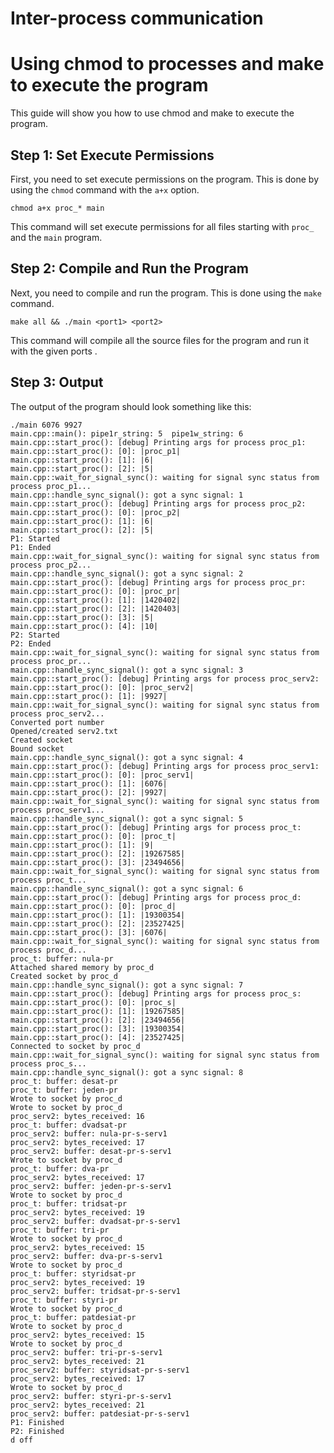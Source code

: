 Inter-process communication
===================

# Using chmod to processes and make to execute the program

This guide will show you how to use chmod and make to execute the program.

## Step 1: Set Execute Permissions

First, you need to set execute permissions on the program. This is done by using the `chmod` command with the `a+x` option.

```
chmod a+x proc_* main
```

This command will set execute permissions for all files starting with `proc_` and the `main` program.

## Step 2: Compile and Run the Program

Next, you need to compile and run the program. This is done using the `make` command.

```
make all && ./main <port1> <port2>
```

This command will compile all the source files for the program and run it with the given ports .

## Step 3: Output

The output of the program should look something like this:

```
./main 6076 9927
main.cpp::main(): pipe1r_string: 5  pipe1w_string: 6
main.cpp::start_proc(): [debug] Printing args for process proc_p1:
main.cpp::start_proc(): [0]: |proc_p1|
main.cpp::start_proc(): [1]: |6|
main.cpp::start_proc(): [2]: |5|
main.cpp::wait_for_signal_sync(): waiting for signal sync status from process proc_p1...
main.cpp::handle_sync_signal(): got a sync signal: 1
main.cpp::start_proc(): [debug] Printing args for process proc_p2:
main.cpp::start_proc(): [0]: |proc_p2|
main.cpp::start_proc(): [1]: |6|
main.cpp::start_proc(): [2]: |5|
P1: Started
P1: Ended
main.cpp::wait_for_signal_sync(): waiting for signal sync status from process proc_p2...
main.cpp::handle_sync_signal(): got a sync signal: 2
main.cpp::start_proc(): [debug] Printing args for process proc_pr:
main.cpp::start_proc(): [0]: |proc_pr|
main.cpp::start_proc(): [1]: |1420402|
main.cpp::start_proc(): [2]: |1420403|
main.cpp::start_proc(): [3]: |5|
main.cpp::start_proc(): [4]: |10|
P2: Started
P2: Ended
main.cpp::wait_for_signal_sync(): waiting for signal sync status from process proc_pr...
main.cpp::handle_sync_signal(): got a sync signal: 3
main.cpp::start_proc(): [debug] Printing args for process proc_serv2:
main.cpp::start_proc(): [0]: |proc_serv2|
main.cpp::start_proc(): [1]: |9927|
main.cpp::wait_for_signal_sync(): waiting for signal sync status from process proc_serv2...
Converted port number
Opened/created serv2.txt
Created socket
Bound socket
main.cpp::handle_sync_signal(): got a sync signal: 4
main.cpp::start_proc(): [debug] Printing args for process proc_serv1:
main.cpp::start_proc(): [0]: |proc_serv1|
main.cpp::start_proc(): [1]: |6076|
main.cpp::start_proc(): [2]: |9927|
main.cpp::wait_for_signal_sync(): waiting for signal sync status from process proc_serv1...
main.cpp::handle_sync_signal(): got a sync signal: 5
main.cpp::start_proc(): [debug] Printing args for process proc_t:
main.cpp::start_proc(): [0]: |proc_t|
main.cpp::start_proc(): [1]: |9|
main.cpp::start_proc(): [2]: |19267585|
main.cpp::start_proc(): [3]: |23494656|
main.cpp::wait_for_signal_sync(): waiting for signal sync status from process proc_t...
main.cpp::handle_sync_signal(): got a sync signal: 6
main.cpp::start_proc(): [debug] Printing args for process proc_d:
main.cpp::start_proc(): [0]: |proc_d|
main.cpp::start_proc(): [1]: |19300354|
main.cpp::start_proc(): [2]: |23527425|
main.cpp::start_proc(): [3]: |6076|
main.cpp::wait_for_signal_sync(): waiting for signal sync status from process proc_d...
proc_t: buffer: nula-pr
Attached shared memory by proc_d
Created socket by proc_d
main.cpp::handle_sync_signal(): got a sync signal: 7
main.cpp::start_proc(): [debug] Printing args for process proc_s:
main.cpp::start_proc(): [0]: |proc_s|
main.cpp::start_proc(): [1]: |19267585|
main.cpp::start_proc(): [2]: |23494656|
main.cpp::start_proc(): [3]: |19300354|
main.cpp::start_proc(): [4]: |23527425|
Connected to socket by proc_d
main.cpp::wait_for_signal_sync(): waiting for signal sync status from process proc_s...
main.cpp::handle_sync_signal(): got a sync signal: 8
proc_t: buffer: desat-pr
proc_t: buffer: jeden-pr
Wrote to socket by proc_d
Wrote to socket by proc_d
proc_serv2: bytes_received: 16
proc_t: buffer: dvadsat-pr
proc_serv2: buffer: nula-pr-s-serv1
proc_serv2: bytes_received: 17
proc_serv2: buffer: desat-pr-s-serv1
Wrote to socket by proc_d
proc_t: buffer: dva-pr
proc_serv2: bytes_received: 17
proc_serv2: buffer: jeden-pr-s-serv1
Wrote to socket by proc_d
proc_t: buffer: tridsat-pr
proc_serv2: bytes_received: 19
proc_serv2: buffer: dvadsat-pr-s-serv1
proc_t: buffer: tri-pr
Wrote to socket by proc_d
proc_serv2: bytes_received: 15
proc_serv2: buffer: dva-pr-s-serv1
Wrote to socket by proc_d
proc_t: buffer: styridsat-pr
proc_serv2: bytes_received: 19
proc_serv2: buffer: tridsat-pr-s-serv1
proc_t: buffer: styri-pr
Wrote to socket by proc_d
proc_t: buffer: patdesiat-pr
Wrote to socket by proc_d
proc_serv2: bytes_received: 15
Wrote to socket by proc_d
proc_serv2: buffer: tri-pr-s-serv1
proc_serv2: bytes_received: 21
proc_serv2: buffer: styridsat-pr-s-serv1
proc_serv2: bytes_received: 17
Wrote to socket by proc_d
proc_serv2: buffer: styri-pr-s-serv1
proc_serv2: bytes_received: 21
proc_serv2: buffer: patdesiat-pr-s-serv1
P1: Finished
P2: Finished
d off
```
